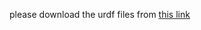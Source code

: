 please download the urdf files from [this link](https://drive.google.com/drive/folders/1m-XaJdmOEyPfPZdxbCDi94paE82PIRxu?usp=sharing )
